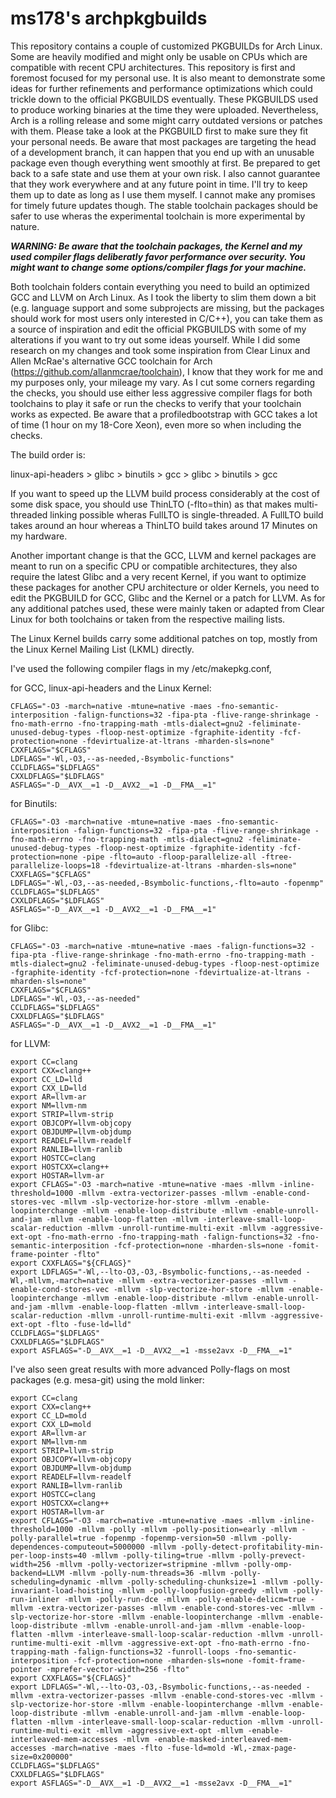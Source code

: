 # ms178's archpkgbuilds

This repository contains a couple of customized PKGBUILDs for Arch Linux. Some are heavily modified and might only be usable on CPUs which are compatible with recent CPU architectures. This repository is first and foremost focused for my personal use. It is also meant to demonstrate some ideas for further refinements and performance optimizations which could trickle down to the official PKGBUILDS eventually. These PKGBUILDS used to produce working binaries at the time they were uploaded. Nevertheless, Arch is a rolling release and some might carry outdated versions or patches with them. Please take a look at the PKGBUILD first to make sure they fit your personal needs. Be aware that most packages are targeting the head of a development branch, it can happen that you end up with an unusable package even though everything went smoothly at first. Be prepared to get back to a safe state and use them at your own risk. I also cannot guarantee that they work everywhere and at any future point in time. I'll try to keep them up to date as long as I use them myself. I cannot make any promises for timely future updates though. The stable toolchain packages should be safer to use wheras the experimental toolchain is more experimental by nature.

***WARNING: Be aware that the toolchain packages, the Kernel and my used compiler flags deliberatly favor performance over security. You might want to change some options/compiler flags for your machine.***

Both toolchain folders contain everything you need to build an optimized GCC and LLVM on Arch Linux. As I took the liberty to slim them down a bit (e.g. language support and some subprojects are missing, but the packages should work for most users only interested in C/C++), you can take them as a source of inspiration and edit the official PKGBUILDS with some of my alterations if you want to try out some ideas yourself. While I did some research on my changes and took some inspiration from Clear Linux and Allen McRae's alternative GCC toolchain for Arch (https://github.com/allanmcrae/toolchain), I know that they work for me and my purposes only, your mileage my vary. As I cut some corners regarding the checks, you should use either less aggressive compiler flags for both toolchains to play it safe or run the checks to verify that your toolchain works as expected. Be aware that a profiledbootstrap with GCC takes a lot of time (1 hour on my 18-Core Xeon), even more so when including the checks.

The build order is:

linux-api-headers > glibc > binutils > gcc > glibc > binutils > gcc

If you want to speed up the LLVM build process considerably at the cost of some disk space, you should use ThinLTO (-flto=thin) as that makes multi-threaded linking possible wheras FullLTO is single-threaded. A FullLTO build takes around an hour whereas a ThinLTO build takes around 17 Minutes on my hardware.

Another important change is that the GCC, LLVM and kernel packages are meant to run on a specific CPU or compatible architectures, they also require the latest Glibc and a very recent Kernel, if you want to optimize these packages for another CPU architecture or older Kernels, you need to edit the PKGBUILD for GCC, Glibc and the Kernel or a patch for LLVM. As for any additional patches used, these were mainly taken or adapted from Clear Linux for both toolchains or taken from the respective mailing lists. 

The Linux Kernel builds carry some additional patches on top, mostly from the Linux Kernel Mailing List (LKML) directly. 

I've used the following compiler flags in my /etc/makepkg.conf,

for GCC, linux-api-headers and the Linux Kernel:
```
CFLAGS="-O3 -march=native -mtune=native -maes -fno-semantic-interposition -falign-functions=32 -fipa-pta -flive-range-shrinkage -fno-math-errno -fno-trapping-math -mtls-dialect=gnu2 -feliminate-unused-debug-types -floop-nest-optimize -fgraphite-identity -fcf-protection=none -fdevirtualize-at-ltrans -mharden-sls=none"
CXXFLAGS="$CFLAGS"
LDFLAGS="-Wl,-O3,--as-needed,-Bsymbolic-functions"
CCLDFLAGS="$LDFLAGS"
CXXLDFLAGS="$LDFLAGS"
ASFLAGS="-D__AVX__=1 -D__AVX2__=1 -D__FMA__=1"
```

for Binutils:
```
CFLAGS="-O3 -march=native -mtune=native -maes -fno-semantic-interposition -falign-functions=32 -fipa-pta -flive-range-shrinkage -fno-math-errno -fno-trapping-math -mtls-dialect=gnu2 -feliminate-unused-debug-types -floop-nest-optimize -fgraphite-identity -fcf-protection=none -pipe -flto=auto -floop-parallelize-all -ftree-parallelize-loops=18 -fdevirtualize-at-ltrans -mharden-sls=none"
CXXFLAGS="$CFLAGS"
LDFLAGS="-Wl,-O3,--as-needed,-Bsymbolic-functions,-flto=auto -fopenmp"
CCLDFLAGS="$LDFLAGS"
CXXLDFLAGS="$LDFLAGS"
ASFLAGS="-D__AVX__=1 -D__AVX2__=1 -D__FMA__=1"
```

for Glibc:
```
CFLAGS="-O3 -march=native -mtune=native -maes -falign-functions=32 -fipa-pta -flive-range-shrinkage -fno-math-errno -fno-trapping-math -mtls-dialect=gnu2 -feliminate-unused-debug-types -floop-nest-optimize -fgraphite-identity -fcf-protection=none -fdevirtualize-at-ltrans -mharden-sls=none"
CXXFLAGS="$CFLAGS"
LDFLAGS="-Wl,-O3,--as-needed"
CCLDFLAGS="$LDFLAGS"
CXXLDFLAGS="$LDFLAGS"
ASFLAGS="-D__AVX__=1 -D__AVX2__=1 -D__FMA__=1"
```

for LLVM:
```
export CC=clang
export CXX=clang++
export CC_LD=lld
export CXX_LD=lld
export AR=llvm-ar
export NM=llvm-nm
export STRIP=llvm-strip
export OBJCOPY=llvm-objcopy
export OBJDUMP=llvm-objdump
export READELF=llvm-readelf
export RANLIB=llvm-ranlib
export HOSTCC=clang
export HOSTCXX=clang++
export HOSTAR=llvm-ar
export CFLAGS="-O3 -march=native -mtune=native -maes -mllvm -inline-threshold=1000 -mllvm -extra-vectorizer-passes -mllvm -enable-cond-stores-vec -mllvm -slp-vectorize-hor-store -mllvm -enable-loopinterchange -mllvm -enable-loop-distribute -mllvm -enable-unroll-and-jam -mllvm -enable-loop-flatten -mllvm -interleave-small-loop-scalar-reduction -mllvm -unroll-runtime-multi-exit -mllvm -aggressive-ext-opt -fno-math-errno -fno-trapping-math -falign-functions=32 -fno-semantic-interposition -fcf-protection=none -mharden-sls=none -fomit-frame-pointer -flto"
export CXXFLAGS="${CFLAGS}"
export LDFLAGS="-Wl,--lto-O3,-O3,-Bsymbolic-functions,--as-needed -Wl,-mllvm,-march=native -mllvm -extra-vectorizer-passes -mllvm -enable-cond-stores-vec -mllvm -slp-vectorize-hor-store -mllvm -enable-loopinterchange -mllvm -enable-loop-distribute -mllvm -enable-unroll-and-jam -mllvm -enable-loop-flatten -mllvm -interleave-small-loop-scalar-reduction -mllvm -unroll-runtime-multi-exit -mllvm -aggressive-ext-opt -flto -fuse-ld=lld"
CCLDFLAGS="$LDFLAGS"
CXXLDFLAGS="$LDFLAGS"
export ASFLAGS="-D__AVX__=1 -D__AVX2__=1 -msse2avx -D__FMA__=1"
```

I've also seen great results with more advanced Polly-flags on most packages (e.g. mesa-git) using the mold linker:

```
export CC=clang
export CXX=clang++
export CC_LD=mold
export CXX_LD=mold
export AR=llvm-ar
export NM=llvm-nm
export STRIP=llvm-strip
export OBJCOPY=llvm-objcopy
export OBJDUMP=llvm-objdump
export READELF=llvm-readelf
export RANLIB=llvm-ranlib
export HOSTCC=clang
export HOSTCXX=clang++
export HOSTAR=llvm-ar
export CFLAGS="-O3 -march=native -mtune=native -maes -mllvm -inline-threshold=1000 -mllvm -polly -mllvm -polly-position=early -mllvm -polly-parallel=true -fopenmp -fopenmp-version=50 -mllvm -polly-dependences-computeout=5000000 -mllvm -polly-detect-profitability-min-per-loop-insts=40 -mllvm -polly-tiling=true -mllvm -polly-prevect-width=256 -mllvm -polly-vectorizer=stripmine -mllvm -polly-omp-backend=LLVM -mllvm -polly-num-threads=36 -mllvm -polly-scheduling=dynamic -mllvm -polly-scheduling-chunksize=1 -mllvm -polly-invariant-load-hoisting -mllvm -polly-loopfusion-greedy -mllvm -polly-run-inliner -mllvm -polly-run-dce -mllvm -polly-enable-delicm=true -mllvm -extra-vectorizer-passes -mllvm -enable-cond-stores-vec -mllvm -slp-vectorize-hor-store -mllvm -enable-loopinterchange -mllvm -enable-loop-distribute -mllvm -enable-unroll-and-jam -mllvm -enable-loop-flatten -mllvm -interleave-small-loop-scalar-reduction -mllvm -unroll-runtime-multi-exit -mllvm -aggressive-ext-opt -fno-math-errno -fno-trapping-math -falign-functions=32 -funroll-loops -fno-semantic-interposition -fcf-protection=none -mharden-sls=none -fomit-frame-pointer -mprefer-vector-width=256 -flto"
export CXXFLAGS="${CFLAGS}"
export LDFLAGS="-Wl,--lto-O3,-O3,-Bsymbolic-functions,--as-needed -mllvm -extra-vectorizer-passes -mllvm -enable-cond-stores-vec -mllvm -slp-vectorize-hor-store -mllvm -enable-loopinterchange -mllvm -enable-loop-distribute -mllvm -enable-unroll-and-jam -mllvm -enable-loop-flatten -mllvm -interleave-small-loop-scalar-reduction -mllvm -unroll-runtime-multi-exit -mllvm -aggressive-ext-opt -mllvm -enable-interleaved-mem-accesses -mllvm -enable-masked-interleaved-mem-accesses -march=native -maes -flto -fuse-ld=mold -Wl,-zmax-page-size=0x200000"
CCLDFLAGS="$LDFLAGS"
CXXLDFLAGS="$LDFLAGS"
export ASFLAGS="-D__AVX__=1 -D__AVX2__=1 -msse2avx -D__FMA__=1"
```
